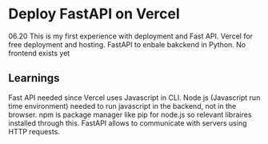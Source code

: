 # Deploy FastAPI on Vercel
06.20 This is my first experience with deployment and Fast API.
Vercel for free deployment and hosting.
FastAPI to enbale bakckend in Python. No frontend exists yet

## Learnings 
Fast API needed since Vercel uses Javascript in CLI. 
Node js (Javascript run time environment) needed to run javascript in the backend, not in the browser. 
npm is package manager like pip for node.js so relevant libraires installed through this.
FastAPI allows to communicate with servers using HTTP requests.
